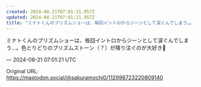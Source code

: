 ```yaml
---
created: 2024-08-21T07:01:21.957Z
updated: 2024-08-21T07:01:21.957Z
title: "ミナトくんのプリズムショーは、毎回イントロからジーンとして涙ぐんでしまう…。色と[...]"
---
```


<p>ミナトくんのプリズムショーは、毎回イントロからジーンとして涙ぐんでしまう…。色とりどりのプリズムストーン（？）が降り注ぐのが大好き🩵</p>

&mdash; 2024-08-21 07:01:21 UTC

Original URL: https://mastodon.social/@sakuramochi0/112998723220809140
